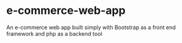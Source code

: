 # e-commerce-web-app
 An e-commerce web app built simply with Bootstrap as a front end framework and php as a backend tool
